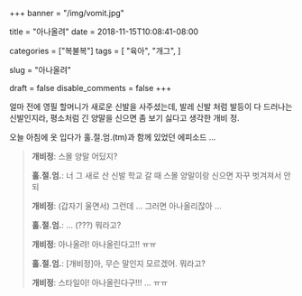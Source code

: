 +++
banner = "/img/vomit.jpg"

title =  "아나올려"
date =  2018-11-15T10:08:41-08:00

categories = ["복불복"]
tags = [
    "육아",
    "개그",
]

slug = "아나올려"

draft =  false
disable_comments = false
+++

얼마 전에 영필 할머니가 새로운 신발을 사주셨는데, 발레 신발 처럼 발등이 다 드러나는
신발인지라, 평소처럼 긴 양말을 신으면 좀 보기 싫다고 생각한 개비 정.

<!--more-->

오늘 아침에 옷 입다가 훌.절.엄.(tm)과 함께 있었던 에피소드 …

> **개비정**: 스몰 양말 어딨지?
>
> **훌.절.엄.**: 너 그 새로 산 신발 학교 갈 때 스몰 양말이랑 신으면 자꾸 벗겨져서 안되
>
> **개비정**: (갑자기 울면서) 그런데 … 그러면 아나올리잖아 …
>
> **훌.절.엄.**: … (???) 뭐라고?
>
> **개비정**: 아나올려! 아나올린다고!! ㅠㅠ
>
> **훌.절.엄.**: [개비정]아, 무슨 말인지 모르겠어. 뭐라고?
>
> **개비정**: 스타일이! 아나올린다구!!! … ㅠㅠ
